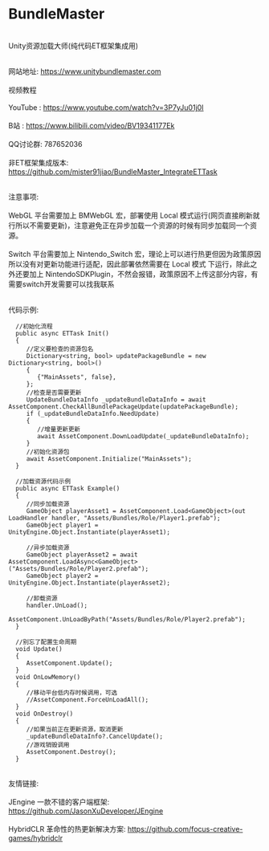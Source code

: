 # BundleMaster
<br/> Unity资源加载大师(纯代码ET框架集成用)</br>

<br/>网站地址: https://www.unitybundlemaster.com</br>
<br/>视频教程</br>
<br/>YouTube : https://www.youtube.com/watch?v=3P7yJu01j0I</br>
<br/>B站 : https://www.bilibili.com/video/BV19341177Ek</br>
<br/>QQ讨论群: 787652036</br>
<br/>非ET框架集成版本: https://github.com/mister91jiao/BundleMaster_IntegrateETTask</br>

<br/>注意事项: </br>
<br/>WebGL 平台需要加上 BMWebGL 宏，部署使用 Local 模式运行(网页直接刷新就行所以不需要更新)，注意避免正在异步加载一个资源的时候有同步加载同一个资源。</br>
<br/>Switch 平台需要加上 Nintendo_Switch 宏，理论上可以进行热更但因为政策原因所以没有对更新功能进行适配，因此部署依然需要在 Local 模式 下运行，除此之外还要加上 NintendoSDKPlugin，不然会报错，政策原因不上传这部分内容，有需要switch开发需要可以找我联系</br>

<br/>代码示例:</br>

      //初始化流程
      public async ETTask Init()
      {
         //定义要检查的资源包名
         Dictionary<string, bool> updatePackageBundle = new Dictionary<string, bool>()
         {
            {"MainAssets", false},
         };
         //检查是否需要更新
         UpdateBundleDataInfo _updateBundleDataInfo = await AssetComponent.CheckAllBundlePackageUpdate(updatePackageBundle);
         if (_updateBundleDataInfo.NeedUpdate)
         {
            //增量更新更新
            await AssetComponent.DownLoadUpdate(_updateBundleDataInfo);
         }
         //初始化资源包
         await AssetComponent.Initialize("MainAssets");
      }

      //加载资源代码示例
      public async ETTask Example()
      {
         //同步加载资源
         GameObject playerAsset1 = AssetComponent.Load<GameObject>(out LoadHandler handler, "Assets/Bundles/Role/Player1.prefab");
         GameObject player1 = UnityEngine.Object.Instantiate(playerAsset1);

         //异步加载资源
         GameObject playerAsset2 = await AssetComponent.LoadAsync<GameObject>("Assets/Bundles/Role/Player2.prefab");
         GameObject player2 = UnityEngine.Object.Instantiate(playerAsset2);
            
         //卸载资源
         handler.UnLoad();
         AssetComponent.UnLoadByPath("Assets/Bundles/Role/Player2.prefab");
      }
    
      //别忘了配置生命周期
      void Update()
      {
         AssetComponent.Update();
      }
      void OnLowMemory()
      {
         //移动平台低内存时候调用，可选
         //AssetComponent.ForceUnLoadAll();
      }
      void OnDestroy()
      {
         //如果当前正在更新资源，取消更新
         _updateBundleDataInfo?.CancelUpdate();
         //游戏销毁调用
         AssetComponent.Destroy();
      }

<br/>友情链接: </br>
<br/>JEngine 一款不错的客户端框架: https://github.com/JasonXuDeveloper/JEngine</br>
<br/>HybridCLR 革命性的热更新解决方案: https://github.com/focus-creative-games/hybridclr</br>
